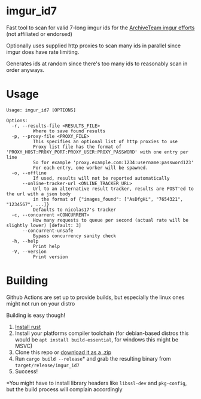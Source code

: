 imgur_id7
====
Fast tool to scan for valid 7-long imgur ids for the [ArchiveTeam imgur efforts](https://wiki.archiveteam.org/index.php/Imgur) (not affiliated or endorsed)

Optionally uses supplied http proxies to scan many ids in parallel since imgur does have rate limiting.

Generates ids at random since there's too many ids to reasonably scan in order anyways.

# Usage
```
Usage: imgur_id7 [OPTIONS]

Options:
  -r, --results-file <RESULTS_FILE>
          Where to save found results
  -p, --proxy-file <PROXY_FILE>
          This specifies an optional list of http proxies to use
          Proxy list file has the format of 'PROXY_HOST:PROXY_PORT:PROXY_USER:PROXY_PASSWORD' with one entry per line
          So for example 'proxy.example.com:1234:username:password123'
          For each entry, one worker will be spawned.
  -o, --offline
          If used, results will not be reported automatically
      --online-tracker-url <ONLINE_TRACKER_URL>
          Url to an alternative result tracker, results are POST'ed to the url with a json body
          in the format of {"images_found": ["AsDfgHi", "7654321", "1234567", ...]}
          Defaults to nicolas17's tracker
  -c, --concurrent <CONCURRENT>
          How many requests to queue per second (actual rate will be slightly lower) [default: 3]
      --concurrent-unsafe
          Bypass concurrency sanity check
  -h, --help
          Print help
  -V, --version
          Print version
```

# Building
Github Actions are set up to provide builds, but especially the linux ones might not run on your distro

Building is easy though!

1. [Install rust](https://www.rust-lang.org/tools/install)
2. Install your platforms compiler toolchain (for debian-based distros this would be `apt install build-essential`, for windows this might be MSVC)
3. Clone this repo or [download it as a .zip](https://github.com/imerr/imgur_id7/archive/refs/heads/main.zip)
4. Run `cargo build --release`* and grab the resulting binary from `target/release/imgur_id7`
5. Success!

*You might have to install library headers like `libssl-dev` and `pkg-config`, but the build process will complain accordingly 
